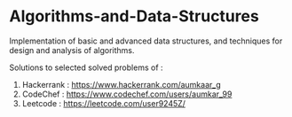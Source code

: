 # Algorithms-and-Data-Structures


 Implementation of basic and advanced data structures, and techniques for design and analysis of algorithms.
 
 Solutions to selected solved problems of :
 
 1) Hackerrank : https://www.hackerrank.com/aumkaar_g
 2) CodeChef : https://www.codechef.com/users/aumkar_99
 3) Leetcode : https://leetcode.com/user9245Z/
